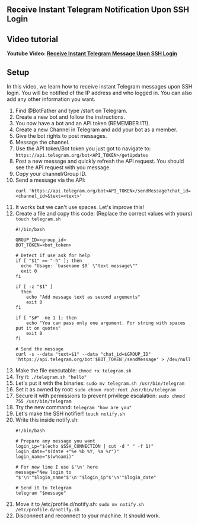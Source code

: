 ## Receive Instant Telegram Notification Upon SSH Login

## Video tutorial

**Youtube Video: [Receive Instant Telegram Message Upon SSH Login](https://youtu.be/-bmppdlnxEQ)**

## Setup

In this video, we learn how to receive instant Telegram messages upon SSH login. You will be notified of the IP address and who logged in. You can also add any other information you want.

1. Find @BotFather and type /start on Telegram.
2. Create a new bot and follow the instructions.
3. You now have a bot and an API token (REMEMBER IT!).
4. Create a new Channel in Telegram and add your bot as a member.
5. Give the bot rights to post messages.
6. Message the channel.
7. Use the API token/Bot token you just got to navigate to: `https://api.telegram.org/bot<API_TOKEN>/getUpdates`
8. Post a new message and quickly refresh the API request. You should see the API request with you message.
9. Copy your channel/Group ID.
10. Send a message via the API:
    ```
    curl 'https://api.telegram.org/bot<API_TOKEN>/sendMessage?chat_id=<channel_id>&text=<text>'
    ```
11. It works but we can't use spaces. Let's improve this!
12. Create a file and copy this code: (Replace the correct values with yours) `touch telegram.sh`
    ```
    #!/bin/bash
    
    GROUP_ID=<group_id>
    BOT_TOKEN=<bot_token>

    # Detect if use ask for help
    if [ "$1" == "-h" ]; then
      echo "Usage: `basename $0` \"text message\""
      exit 0
    fi

    if [ -z "$1" ]
      then
        echo "Add message text as second arguments"
        exit 0
    fi

    if [ "$#" -ne 1 ]; then
        echo "You can pass only one argument. For string with spaces put it on quotes"
        exit 0
    fi

    # Send the message 
    curl -s --data "text=$1" --data "chat_id=$GROUP_ID" 'https://api.telegram.org/bot'$BOT_TOKEN'/sendMessage' > /dev/null
    ```
13. Make the file executable: `chmod +x telegram.sh`
14. Try it: `./telegram.sh "hello"`
15. Let's put it with the binaries: `sudo mv telegram.sh /usr/bin/telegram`
16. Set it as owned by root: `sudo chown root:root /usr/bin/telegram`
17. Secure it with permissions to prevent privilege escalation: `sudo chmod 755 /usr/bin/telegram`
18. Try the new command: `telegram "how are you"`
19. Let's make the SSH notifier! `touch notify.sh`
20. Write this inside notify.sh:
    ```
    #!/bin/bash
    
    # Prepare any message you want
    login_ip="$(echo $SSH_CONNECTION | cut -d " " -f 1)"
    login_date="$(date +"%e %b %Y, %a %r")"
    login_name="$(whoami)"

    # For new line I use $'\n' here
    message="New login to "$'\n'"$login_name"$'\n'"$login_ip"$'\n'"$login_date"

    # Send it to Telegram
    telegram "$message"
    ```
21. Move it to /etc/profile.d/notify.sh: `sudo mv notify.sh /etc/profile.d/notify.sh`
22. Disconnect and reconnect to your machine. It should work.
